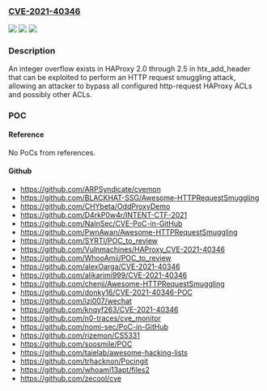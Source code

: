 ### [CVE-2021-40346](https://cve.mitre.org/cgi-bin/cvename.cgi?name=CVE-2021-40346)
![](https://img.shields.io/static/v1?label=Product&message=n%2Fa&color=blue)
![](https://img.shields.io/static/v1?label=Version&message=n%2Fa%20&color=brightgreen)
![](https://img.shields.io/static/v1?label=Vulnerability&message=n%2Fa&color=brightgreen)

### Description

An integer overflow exists in HAProxy 2.0 through 2.5 in htx_add_header that can be exploited to perform an HTTP request smuggling attack, allowing an attacker to bypass all configured http-request HAProxy ACLs and possibly other ACLs.

### POC

#### Reference
No PoCs from references.

#### Github
- https://github.com/ARPSyndicate/cvemon
- https://github.com/BLACKHAT-SSG/Awesome-HTTPRequestSmuggling
- https://github.com/CHYbeta/OddProxyDemo
- https://github.com/D4rkP0w4r/INTENT-CTF-2021
- https://github.com/NaInSec/CVE-PoC-in-GitHub
- https://github.com/PwnAwan/Awesome-HTTPRequestSmuggling
- https://github.com/SYRTI/POC_to_review
- https://github.com/Vulnmachines/HAProxy_CVE-2021-40346
- https://github.com/WhooAmii/POC_to_review
- https://github.com/alexOarga/CVE-2021-40346
- https://github.com/alikarimi999/CVE-2021-40346
- https://github.com/chenjj/Awesome-HTTPRequestSmuggling
- https://github.com/donky16/CVE-2021-40346-POC
- https://github.com/izj007/wechat
- https://github.com/knqyf263/CVE-2021-40346
- https://github.com/n0-traces/cve_monitor
- https://github.com/nomi-sec/PoC-in-GitHub
- https://github.com/rizemon/CS5331
- https://github.com/soosmile/POC
- https://github.com/taielab/awesome-hacking-lists
- https://github.com/trhacknon/Pocingit
- https://github.com/whoami13apt/files2
- https://github.com/zecool/cve


